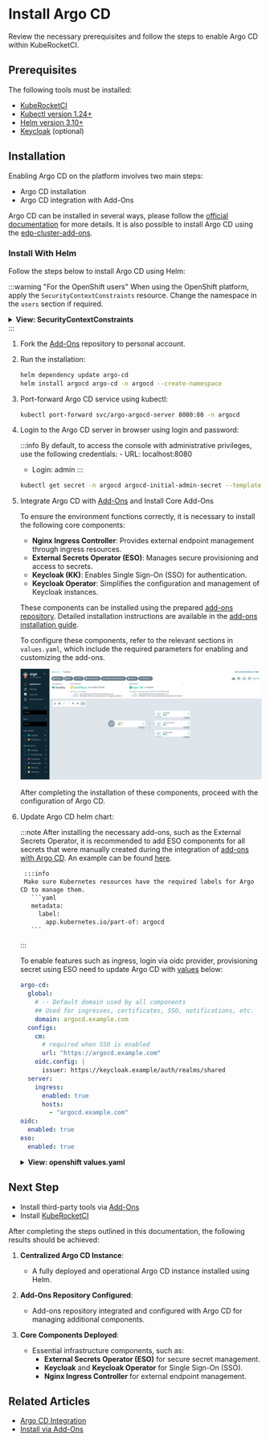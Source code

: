 # Install Argo CD

<head>
  <link rel="canonical" href="https://docs.kuberocketci.io/docs/operator-guide/install-argocd/" />
</head>

Review the necessary prerequisites and follow the steps to enable Argo CD within KubeRocketCI.

## Prerequisites

The following tools must be installed:

* [KubeRocketCI](./install-kuberocketci.md)
* [Kubectl version 1.24+](https://kubernetes.io/docs/tasks/tools/)
* [Helm version 3.10+](https://github.com/helm/helm/releases)
* [Keycloak](./auth/keycloak.md) (optional)

## Installation

Enabling Argo CD on the platform involves two main steps:

* Argo CD installation
* Argo CD integration with Add-Ons

Argo CD can be installed in several ways, please follow the [official documentation](https://argo-cd.readthedocs.io/en/stable/operator-manual/installation/) for more details. It is also possible to install Argo CD using the [edp-cluster-add-ons](https://github.com/epam/edp-cluster-add-ons/tree/main/argo-cd).

### Install With Helm

Follow the steps below to install Argo CD using Helm:

:::warning "For the OpenShift users"
  When using the OpenShift platform, apply the `SecurityContextConstraints` resource. Change the namespace in the `users` section if required.

  <details>
  <summary><b>View: SecurityContextConstraints</b></summary>

    ```yaml
    allowHostDirVolumePlugin: false
    allowHostIPC: false
    allowHostNetwork: false
    allowHostPID: false
    allowHostPorts: false
    allowPrivilegeEscalation: true
    allowPrivilegedContainer: false
    allowedCapabilities: null
    apiVersion: security.openshift.io/v1
    allowedFlexVolumes: []
    defaultAddCapabilities: []
    fsGroup:
      type: MustRunAs
      ranges:
        - min: 99
          max: 65543
    groups: []
    kind: SecurityContextConstraints
    metadata:
      annotations:
          "helm.sh/hook": "pre-install"
      name: argo-redis-ha
    priority: 1
    readOnlyRootFilesystem: false
    requiredDropCapabilities:
    - KILL
    - MKNOD
    - SETUID
    - SETGID
    runAsUser:
      type: MustRunAsRange
      uidRangeMin: 1
      uidRangeMax: 65543
    seLinuxContext:
      type: MustRunAs
    supplementalGroups:
      type: RunAsAny
    seccompProfiles:
      - '*'
    users:
    - system:serviceaccount:argocd:argo-redis-ha
    - system:serviceaccount:argocd:argo-redis-ha-haproxy
    - system:serviceaccount:argocd:argocd-notifications-controller
    - system:serviceaccount:argocd:argo-argocd-repo-server
    - system:serviceaccount:argocd:argocd-server
    volumes:
    - configMap
    - downwardAPI
    - emptyDir
    - persistentVolumeClaim
    - projected
    - secret
    ```
  </details>
:::

1. Fork the [Add-Ons](https://github.com/epam/edp-cluster-add-ons/tree/main/argo-cd) repository to personal account.

2. Run the installation:

    ```bash
    helm dependency update argo-cd
    helm install argocd argo-cd -n argocd --create-namespace
    ```

3. Port-forward Argo CD service using kubectl:

    ```bash
    kubectl port-forward svc/argo-argocd-server 8080:80 -n argocd
    ```

4. Login to the Argo CD server in browser using login and password:

    :::info
      By default, to access the console with administrative privileges, use the following credentials:
	    - URL: localhost:8080
      -	Login: admin
    :::

    ```bash title="password"
    kubectl get secret -n argocd argocd-initial-admin-secret --template={{.data.password}} | base64 -d
    ```
5. Integrate Argo CD with [Add-Ons](add-ons-overview.md) and Install Core Add-Ons

    To ensure the environment functions correctly, it is necessary to install the following core components:

      - **Nginx Ingress Controller**: Provides external endpoint management through ingress resources.
      - **External Secrets Operator (ESO)**: Manages secure provisioning and access to secrets.
      - **Keycloak (KK)**: Enables Single Sign-On (SSO) for authentication.
      - **Keycloak Operator**: Simplifies the configuration and management of Keycloak instances.

    These components can be installed using the prepared [add-ons repository](https://github.com/epam/edp-cluster-add-ons). Detailed installation instructions are available in the [add-ons installation guide](add-ons-overview.md).

    To configure these components, refer to the relevant sections in `values.yaml`, which include the required parameters for enabling and customizing the add-ons.

    ![Add-Ons Overview](../assets/operator-guide/argocd-addons.png "Add-Ons Overview")

    After completing the installation of these components, proceed with the configuration of Argo CD.

6. Update Argo CD helm chart:

    :::note
    After installing the necessary add-ons, such as the External Secrets Operator, it is recommended to add ESO components for all secrets that were manually created during the integration of [add-ons with Argo CD](add-ons-overview.md). An example can be found [here](https://github.com/epam/edp-cluster-add-ons/blob/main/argo-cd/templates/external-secrets/externalsecret-argocd-github.yaml).

        :::info
        Make sure Kubernetes resources have the required labels for Argo CD to manage them.
          ```yaml
          metadata:
            label:
              app.kubernetes.io/part-of: argocd
          ```
    :::

    To enable features such as ingress, login via oidc provider, provisioning secret using ESO need to update Argo CD with [values](https://github.com/epam/edp-cluster-add-ons/blob/main/argo-cd/values.yaml) below:

    ```yaml title=" kubernetes values.yaml"
    argo-cd:
      global:
        # -- Default domain used by all components
        ## Used for ingresses, certificates, SSO, notifications, etc.
        domain: argocd.example.com
      configs:
        cm:
          # required when SSO is enabled
          url: "https://argocd.example.com"
        oidc.config: |
          issuer: https://keycloak.example/auth/realms/shared
      server:
        ingress:
          enabled: true
          hosts:
            - "argocd.example.com"
    oidc:
      enabled: true
    eso:
      enabled: true
    ```

    <details>
    <summary><b>View: openshift values.yaml</b></summary>

      ```yaml
    argo-cd:
      global:
        # -- Default domain used by all components
        ## Used for ingresses, certificates, SSO, notifications, etc.
        domain: argocd.example.com
      configs:
        cm:
          # required when SSO is enabled
          url: "https://argocd.example.com"
        oidc.config: |
          issuer: https://keycloak.example/auth/realms/shared
      server:
        route:
          enabled: true
          hostname: "argocd.example.com"
          termination_type: edge
          termination_policy: Redirect
    oidc:
      enabled: true
    eso:
      enabled: true
      ```

    </details>

## Next Step

  - Install third-party tools via [Add-Ons](add-ons-overview.md)
  - Install [KubeRocketCI](install-kuberocketci.md)

After completing the steps outlined in this documentation, the following results should be achieved:

1. **Centralized Argo CD Instance**:
   - A fully deployed and operational Argo CD instance installed using Helm.

2. **Add-Ons Repository Configured**:
   - Add-ons repository integrated and configured with Argo CD for managing additional components.

3. **Core Components Deployed**:
   - Essential infrastructure components, such as:
     - **External Secrets Operator (ESO)** for secure secret management.
     - **Keycloak** and **Keycloak Operator** for Single Sign-On (SSO).
     - **Nginx Ingress Controller** for external endpoint management.
## Related Articles

* [Argo CD Integration](cd/argocd-integration.md)
* [Install via Add-Ons](add-ons-overview.md)
